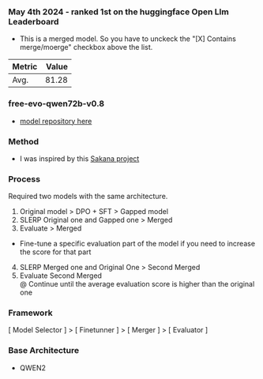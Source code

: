 
### May 4th 2024 - ranked 1st on the huggingface Open Llm Leaderboard
- This is a merged model. So you have to unckeck the "[X] Contains merge/moerge" checkbox above the list.

|             Metric              |Value|
|---------------------------------|----:|
|Avg.                             |81.28|

### free-evo-qwen72b-v0.8
- [model repository here](https://huggingface.co/freewheelin/free-evo-qwen72b-v0.8-re)   

### Method
- I was inspired by this [Sakana project](https://sakana.ai/evolutionary-model-merge/)

### Process
Required two models with the same architecture.   

1. Original model > DPO + SFT > Gapped model   
2. SLERP Original one and Gapped one > Merged   
3. Evaluate > Merged   
* Fine-tune a specific evaluation part of the model if you need to increase the score for that part   
4. SLERP Merged one and Original One > Second Merged   
5. Evaluate Second Merged   
@ Continue until the average evaluation score is higher than the original one   

### Framework
[ Model Selector ] > [ Finetunner ] > [ Merger ] > [ Evaluator ]   

### Base Architecture 
- QWEN2

<!--
**javafa/javafa** is a ✨ _special_ ✨ repository because its `README.md` (this file) appears on your GitHub profile.

Here are some ideas to get you started:

- 🔭 I’m currently working on ...
- 🌱 I’m currently learning ...
- 👯 I’m looking to collaborate on ...
- 🤔 I’m looking for help with ...
- 💬 Ask me about ...
- 📫 How to reach me: ...
- 😄 Pronouns: ...
- ⚡ Fun fact: ...
-->

